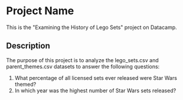 # Project Name
This is the "Examining the History of Lego Sets" project on Datacamp. 

## Description
The purpose of this project is to analyze the lego_sets.csv and parent_themes.csv datasets to answer the following questions:
1. What percentage of all licensed sets ever released were Star Wars themed?
2. In which year was the highest number of Star Wars sets released?
